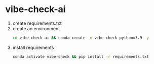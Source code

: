 # vibe-check-ai

1. create requirements.txt
2. create an environment
    ```bash
    cd vibe-check-ai && conda create -n vibe-check python=3.9 -y
    ```
3. install requirements
    ```bash
    conda activate vibe-check && pip install -r requirements.txt
    ```